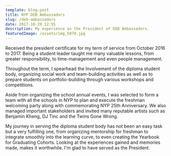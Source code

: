 ```yaml
---
template: blog-post
title: NYP DEB Ambassadors
slug: /deb-ambassadors
date: 2017-10-20 12:55
description: My experience as the President of DEB Ambassadors.
featuredImage: /assets/img_5070.jpg
---
```

Received the president certificate for my term of service from October 2016 to 2017. Being a student leader taught me many valuable lessons, from greater responsibility, to time-management and even people management. 

Throughout the term, I spearhead the Involvement of the diploma student body, organizing social work and team-building activities as well as to prepare students on portfolio-building through various workshops and competitions. 

Aside from organizing the school annual events, I was selected to form a team with all the schools in NYP to plan and execute the freshman welcoming party along with commemorating NYP 25th Anniversary. We also managed important stakeholders and invited many reputable artists such as Benjamin Kheng, DJ Tinc and the Twins Gone Wrong.

My journey in serving the diploma student body has not been an easy task but a very fulfilling one, from organizing mentorship for freshman to integrate smoothly into the learning curve, to even creating the Yearbook for Graduating Cohorts. Looking at the experiences gained and memories made, makes it worthwhile. I'm glad to have served as the President.